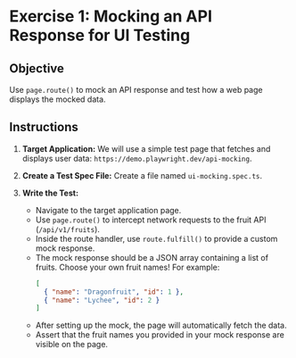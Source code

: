 # Exercise 1: Mocking an API Response for UI Testing

## Objective

Use `page.route()` to mock an API response and test how a web page displays the mocked data.

## Instructions

1.  **Target Application:** We will use a simple test page that fetches and displays user data: `https://demo.playwright.dev/api-mocking`.

2.  **Create a Test Spec File:** Create a file named `ui-mocking.spec.ts`.

3.  **Write the Test:**
    -   Navigate to the target application page.
    -   Use `page.route()` to intercept network requests to the fruit API (`/api/v1/fruits`).
    -   Inside the route handler, use `route.fulfill()` to provide a custom mock response.
    -   The mock response should be a JSON array containing a list of fruits. Choose your own fruit names! For example:
        ```json
        [
          { "name": "Dragonfruit", "id": 1 },
          { "name": "Lychee", "id": 2 }
        ]
        ```
    -   After setting up the mock, the page will automatically fetch the data.
    -   Assert that the fruit names you provided in your mock response are visible on the page.